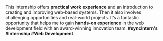 This internship offers **practical work experience** and an introduction to creating and improving web-based systems. 
Then it also involves challenging opportunities and real-world projects. 
It’s a fantastic opportunity that helps me to gain **hands-on experience** in the web development field with an award-winning innovation team.
**#syncIntern's** **#Internship #Web Development**
